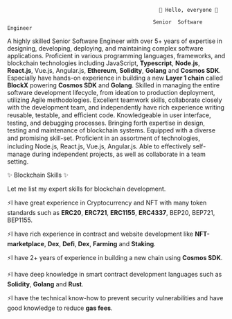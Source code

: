                                                      👋 Hello, everyone 👋

                                                   Senior  Software  Engineer

A highly skilled Senior Software Engineer with over 5+ years of expertise in designing, developing, deploying, and maintaining complex software applications. Proficient in various programming languages, frameworks, and blockchain technologies including JavaScript, **Typescript**, **Node.js**, **React.js**, Vue.js, Angular.js, **Ethereum**, **Solidity**, **Golang** and **Cosmos SDK**.
Especially have hands-on experience in building a new **Layer 1 chain** called **BlockX** powering **Cosmos SDK** and **Golang**.
Skilled in managing the entire software development lifecycle, from ideation to production deployment, utilizing Agile methodologies. 
Excellent teamwork skills, collaborate closely with the development team, and independently have rich experience writing reusable, testable, and eﬃcient code. 
Knowledgeable in user interface, testing, and debugging processes.
Bringing forth expertise in design, testing and maintenance of blockchain systems. Equipped with a diverse and promising skill-set. Proﬁcient in an assortment of technologies, including Node.js, React.js, Vue.js, Angular.js. 
Able to eﬀectively self-manage during independent projects, as well as collaborate in a team setting.

✨ Blockchain Skills ✨

Let me list my expert skills for blockchain development.

⚡I have great experience in Cryptocurrency and NFT with many token standards such as **ERC20**, **ERC721**, **ERC1155**, **ERC4337**, BEP20, BEP721, BEP1155.

⚡I have rich experience in contract and website development like **NFT-marketplace**, **Dex**, **Defi**, **Dex**, **Farming** and **Staking**.

⚡I have 2+ years of experience in building a new chain using **Cosmos SDK**.

⚡I have deep knowledge in smart contract development languages such as **Solidity**, **Golang** and **Rust**.

⚡I have the technical know-how to prevent security vulnerabilities and have good knowledge to reduce **gas fees**.
